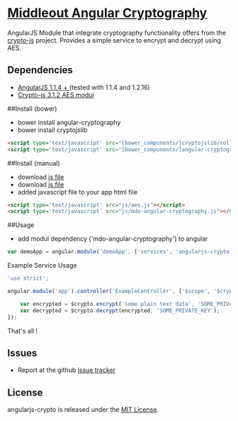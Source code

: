 [Middleout Angular Cryptography](http://ngmodules.org/modules/angular-cryptography)
==================

AngularJS Module that integrate cryptography functionality offers from the [crypto-js](https://code.google.com/p/crypto-js/) project. Provides a simple service to encrypt and decrypt using AES.

Dependencies
------------
- [AngularJS 1.1.4 + ](http://angularjs.org/) (tested with 1.1.4 and 1.2.16)
- [Crypto-js 3.1.2 AES modul](https://github.com/sytelus/CryptoJS/tree/master/rollups/aes.js)

##Install (bower)

* bower install angular-cryptography
* bower install cryptojslib
```html
<script type='text/javascript' src="[bower_components/]cryptojslib/rollups/aes.js"></script>
<script type='text/javascript' src="[bower_components/]angular-cryptography/mdo-angular-cryptography.js"></script>
```

##Install (manual)

* download [js file](https://github.com/sytelus/CryptoJS/tree/master/rollups/aes.js)
* download [js file](https://github.com/middleout/angular-cryptography/blob/master/mdo-angular-cryptography.js)
* added javascript file to your app html file
```html
<script type='text/javascript' src="js/aes.js"></script>
<script type='text/javascript' src="js/mdo-angular-cryptography.js"></script>
```

##Usage

* add modul dependency ('mdo-angular-cryptography') to angular
```js
var demoApp = angular.module('demoApp', ['services', 'angularjs-crypto']);
```

Example Service Usage

```js
'use strict';

angular.module('app').controller('ExampleController', ['$scope', '$crypto', function($scope, $crypto) {

	var encrypted = $crypto.encrypt('some plain text data', 'SOME_PRIVATE_KEY');
	var decrypted = $crypto.decrypt(encrypted, 'SOME_PRIVATE_KEY');
});
```

That's all !

Issues
-------------
- Report at the github [issue tracker](https://github.com/middleout/angular-cryptography/issues)

License
--------------

angularjs-crypto is released under the [MIT License](http://opensource.org/licenses/MIT).

